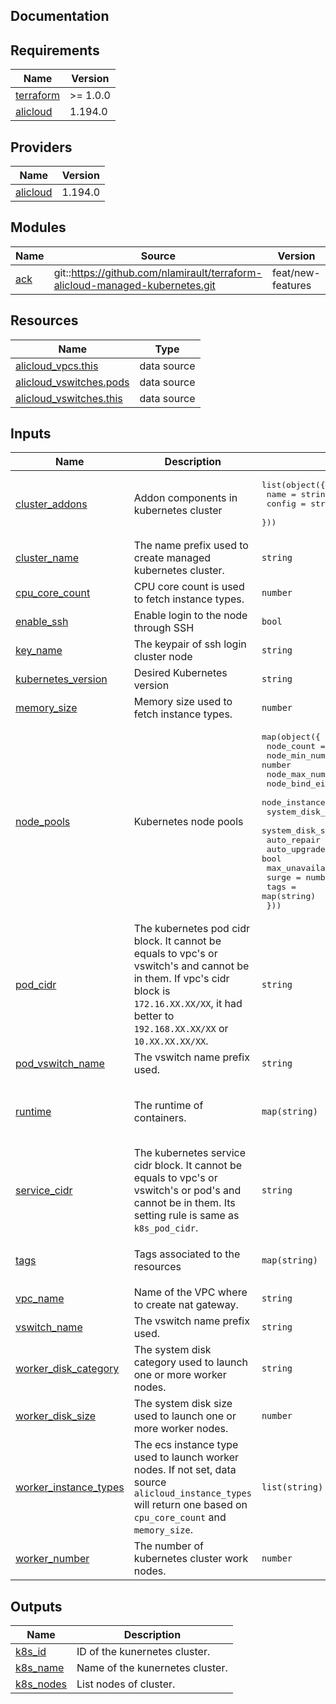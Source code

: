 ## Documentation

<!-- BEGINNING OF PRE-COMMIT-TERRAFORM DOCS HOOK -->

## Requirements

| Name                                                                     | Version  |
| ------------------------------------------------------------------------ | -------- |
| <a name="requirement_terraform"></a> [terraform](#requirement_terraform) | >= 1.0.0 |
| <a name="requirement_alicloud"></a> [alicloud](#requirement_alicloud)    | 1.194.0  |

## Providers

| Name                                                            | Version |
| --------------------------------------------------------------- | ------- |
| <a name="provider_alicloud"></a> [alicloud](#provider_alicloud) | 1.194.0 |

## Modules

| Name                                         | Source                                                                       | Version           |
| -------------------------------------------- | ---------------------------------------------------------------------------- | ----------------- |
| <a name="module_ack"></a> [ack](#module_ack) | git::https://github.com/nlamirault/terraform-alicloud-managed-kubernetes.git | feat/new-features |

## Resources

| Name                                                                                                                   | Type        |
| ---------------------------------------------------------------------------------------------------------------------- | ----------- |
| [alicloud_vpcs.this](https://registry.terraform.io/providers/aliyun/alicloud/1.194.0/docs/data-sources/vpcs)           | data source |
| [alicloud_vswitches.pods](https://registry.terraform.io/providers/aliyun/alicloud/1.194.0/docs/data-sources/vswitches) | data source |
| [alicloud_vswitches.this](https://registry.terraform.io/providers/aliyun/alicloud/1.194.0/docs/data-sources/vswitches) | data source |

## Inputs

| Name                                                                                               | Description                                                                                                                                                                                        | Type                                                                                                                                                                                                                                                                                                                                                                    | Default                                                            | Required |
| -------------------------------------------------------------------------------------------------- | -------------------------------------------------------------------------------------------------------------------------------------------------------------------------------------------------- | ----------------------------------------------------------------------------------------------------------------------------------------------------------------------------------------------------------------------------------------------------------------------------------------------------------------------------------------------------------------------- | ------------------------------------------------------------------ | :------: |
| <a name="input_cluster_addons"></a> [cluster\_addons](#input_cluster_addons)                       | Addon components in kubernetes cluster                                                                                                                                                             | <pre>list(object({<br> name = string<br> config = string<br> }))</pre>                                                                                                                                                                                                                                                                                                  | `[]`                                                               |    no    |
| <a name="input_cluster_name"></a> [cluster\_name](#input_cluster_name)                             | The name prefix used to create managed kubernetes cluster.                                                                                                                                         | `string`                                                                                                                                                                                                                                                                                                                                                                | `"terraform-alicloud-managed-kubernetes"`                          |    no    |
| <a name="input_cpu_core_count"></a> [cpu\_core\_count](#input_cpu_core_count)                      | CPU core count is used to fetch instance types.                                                                                                                                                    | `number`                                                                                                                                                                                                                                                                                                                                                                | `1`                                                                |    no    |
| <a name="input_enable_ssh"></a> [enable\_ssh](#input_enable_ssh)                                   | Enable login to the node through SSH                                                                                                                                                               | `bool`                                                                                                                                                                                                                                                                                                                                                                  | n/a                                                                |   yes    |
| <a name="input_key_name"></a> [key\_name](#input_key_name)                                         | The keypair of ssh login cluster node                                                                                                                                                              | `string`                                                                                                                                                                                                                                                                                                                                                                | n/a                                                                |   yes    |
| <a name="input_kubernetes_version"></a> [kubernetes\_version](#input_kubernetes_version)           | Desired Kubernetes version                                                                                                                                                                         | `string`                                                                                                                                                                                                                                                                                                                                                                | n/a                                                                |   yes    |
| <a name="input_memory_size"></a> [memory\_size](#input_memory_size)                                | Memory size used to fetch instance types.                                                                                                                                                          | `number`                                                                                                                                                                                                                                                                                                                                                                | `2`                                                                |    no    |
| <a name="input_node_pools"></a> [node\_pools](#input_node_pools)                                   | Kubernetes node pools                                                                                                                                                                              | <pre>map(object({<br> node_count = number<br> node_min_number = number<br> node_max_number = number<br> node_bind_eip = bool<br> node_instance_types = list(string)<br> system_disk_category = string<br> system_disk_size = number<br> auto_repair = bool<br> auto_upgrade = bool<br> max_unavailable = number<br> surge = number<br> tags = map(string)<br> }))</pre> | `{}`                                                               |    no    |
| <a name="input_pod_cidr"></a> [pod\_cidr](#input_pod_cidr)                                         | The kubernetes pod cidr block. It cannot be equals to vpc's or vswitch's and cannot be in them. If vpc's cidr block is `172.16.XX.XX/XX`, it had better to `192.168.XX.XX/XX` or `10.XX.XX.XX/XX`. | `string`                                                                                                                                                                                                                                                                                                                                                                | `"172.20.0.0/16"`                                                  |    no    |
| <a name="input_pod_vswitch_name"></a> [pod\_vswitch\_name](#input_pod_vswitch_name)                | The vswitch name prefix used.                                                                                                                                                                      | `string`                                                                                                                                                                                                                                                                                                                                                                | n/a                                                                |   yes    |
| <a name="input_runtime"></a> [runtime](#input_runtime)                                             | The runtime of containers.                                                                                                                                                                         | `map(string)`                                                                                                                                                                                                                                                                                                                                                           | <pre>{<br> "name": "containerd",<br> "version": "1.4.8"<br>}</pre> |    no    |
| <a name="input_service_cidr"></a> [service\_cidr](#input_service_cidr)                             | The kubernetes service cidr block. It cannot be equals to vpc's or vswitch's or pod's and cannot be in them. Its setting rule is same as `k8s_pod_cidr`.                                           | `string`                                                                                                                                                                                                                                                                                                                                                                | `"172.21.0.0/20"`                                                  |    no    |
| <a name="input_tags"></a> [tags](#input_tags)                                                      | Tags associated to the resources                                                                                                                                                                   | `map(string)`                                                                                                                                                                                                                                                                                                                                                           | <pre>{<br> "Made-By": "terraform"<br>}</pre>                       |    no    |
| <a name="input_vpc_name"></a> [vpc\_name](#input_vpc_name)                                         | Name of the VPC where to create nat gateway.                                                                                                                                                       | `string`                                                                                                                                                                                                                                                                                                                                                                | n/a                                                                |   yes    |
| <a name="input_vswitch_name"></a> [vswitch\_name](#input_vswitch_name)                             | The vswitch name prefix used.                                                                                                                                                                      | `string`                                                                                                                                                                                                                                                                                                                                                                | n/a                                                                |   yes    |
| <a name="input_worker_disk_category"></a> [worker\_disk\_category](#input_worker_disk_category)    | The system disk category used to launch one or more worker nodes.                                                                                                                                  | `string`                                                                                                                                                                                                                                                                                                                                                                | `"cloud_efficiency"`                                               |    no    |
| <a name="input_worker_disk_size"></a> [worker\_disk\_size](#input_worker_disk_size)                | The system disk size used to launch one or more worker nodes.                                                                                                                                      | `number`                                                                                                                                                                                                                                                                                                                                                                | `40`                                                               |    no    |
| <a name="input_worker_instance_types"></a> [worker\_instance\_types](#input_worker_instance_types) | The ecs instance type used to launch worker nodes. If not set, data source `alicloud_instance_types` will return one based on `cpu_core_count` and `memory_size`.                                  | `list(string)`                                                                                                                                                                                                                                                                                                                                                          | <pre>[<br> "ecs.n4.xlarge"<br>]</pre>                              |    no    |
| <a name="input_worker_number"></a> [worker\_number](#input_worker_number)                          | The number of kubernetes cluster work nodes.                                                                                                                                                       | `number`                                                                                                                                                                                                                                                                                                                                                                | n/a                                                                |   yes    |

## Outputs

| Name                                                            | Description                     |
| --------------------------------------------------------------- | ------------------------------- |
| <a name="output_k8s_id"></a> [k8s\_id](#output_k8s_id)          | ID of the kunernetes cluster.   |
| <a name="output_k8s_name"></a> [k8s\_name](#output_k8s_name)    | Name of the kunernetes cluster. |
| <a name="output_k8s_nodes"></a> [k8s\_nodes](#output_k8s_nodes) | List nodes of cluster.          |

<!-- END OF PRE-COMMIT-TERRAFORM DOCS HOOK -->
